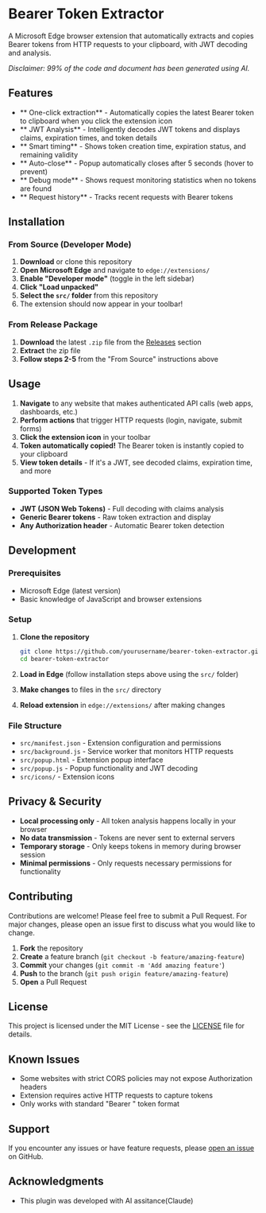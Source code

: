 # Bearer Token Extractor

A Microsoft Edge browser extension that automatically extracts and copies Bearer tokens from HTTP requests to your clipboard, with JWT decoding and analysis.

_Disclaimer: 99% of the code and document has been generated using AI._

<!--
![Extension Demo](screenshots/demo.png)
-->

## Features

- ** One-click extraction** - Automatically copies the latest Bearer token to clipboard when you click the extension icon
- ** JWT Analysis** - Intelligently decodes JWT tokens and displays claims, expiration times, and token details
- ** Smart timing** - Shows token creation time, expiration status, and remaining validity
- ** Auto-close** - Popup automatically closes after 5 seconds (hover to prevent)
- ** Debug mode** - Shows request monitoring statistics when no tokens are found
- ** Request history** - Tracks recent requests with Bearer tokens

<!--
## 🖼️ Screenshots

|            JWT Token Analysis             |           Token Claims View           |
| :---------------------------------------: | :-----------------------------------: |
| ![JWT Analysis](screenshots/jwt-view.png) | ![Claims](screenshots/popup-demo.png) |
-->

## Installation

### From Source (Developer Mode)

1. **Download** or clone this repository
2. **Open Microsoft Edge** and navigate to `edge://extensions/`
3. **Enable "Developer mode"** (toggle in the left sidebar)
4. **Click "Load unpacked"**
5. **Select the `src/` folder** from this repository
6. The extension should now appear in your toolbar!

### From Release Package

1. **Download** the latest `.zip` file from the [Releases](releases/) section
2. **Extract** the zip file
3. **Follow steps 2-5** from the "From Source" instructions above

## Usage

1. **Navigate** to any website that makes authenticated API calls (web apps, dashboards, etc.)
2. **Perform actions** that trigger HTTP requests (login, navigate, submit forms)
3. **Click the extension icon** in your toolbar
4. **Token automatically copied!** The Bearer token is instantly copied to your clipboard
5. **View token details** - If it's a JWT, see decoded claims, expiration time, and more

### Supported Token Types

- **JWT (JSON Web Tokens)** - Full decoding with claims analysis
- **Generic Bearer tokens** - Raw token extraction and display
- **Any Authorization header** - Automatic Bearer token detection

## Development

### Prerequisites

- Microsoft Edge (latest version)
- Basic knowledge of JavaScript and browser extensions

### Setup

1. **Clone the repository**

   ```bash
   git clone https://github.com/yourusername/bearer-token-extractor.git
   cd bearer-token-extractor
   ```

2. **Load in Edge** (follow installation steps above using the `src/` folder)

3. **Make changes** to files in the `src/` directory

4. **Reload extension** in `edge://extensions/` after making changes

### File Structure

- `src/manifest.json` - Extension configuration and permissions
- `src/background.js` - Service worker that monitors HTTP requests
- `src/popup.html` - Extension popup interface
- `src/popup.js` - Popup functionality and JWT decoding
- `src/icons/` - Extension icons

## Privacy & Security

- **Local processing only** - All token analysis happens locally in your browser
- **No data transmission** - Tokens are never sent to external servers
- **Temporary storage** - Only keeps tokens in memory during browser session
- **Minimal permissions** - Only requests necessary permissions for functionality

## Contributing

Contributions are welcome! Please feel free to submit a Pull Request. For major changes, please open an issue first to discuss what you would like to change.

1. **Fork** the repository
2. **Create** a feature branch (`git checkout -b feature/amazing-feature`)
3. **Commit** your changes (`git commit -m 'Add amazing feature'`)
4. **Push** to the branch (`git push origin feature/amazing-feature`)
5. **Open** a Pull Request

## License

This project is licensed under the MIT License - see the [LICENSE](LICENSE) file for details.

## Known Issues

- Some websites with strict CORS policies may not expose Authorization headers
- Extension requires active HTTP requests to capture tokens
- Only works with standard "Bearer " token format

## Support

If you encounter any issues or have feature requests, please [open an issue](../../issues) on GitHub.

## Acknowledgments

- This plugin was developed with AI assitance(Claude)

